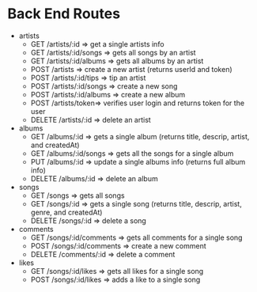 # Back End Routes

* artists
  * GET /artists/:id => get a single artists info
  * GET /artists/:id/songs => gets all songs by an artist
  * GET /artists/:id/albums => gets all albums by an artist
  * POST /artists => create a new artist (returns userId and token)
  * POST /artists/:id/tips => tip an artist
  * POST /artists/:id/songs => create a new song
  * POST /artists/:id/albums => create a new album
  * POST /artists/token=> verifies user login and returns token for the user
  * DELETE /artists/:id => delete an artist
* albums
  * GET /albums/:id => gets a single album (returns title, descrip, artist, and createdAt)
  * GET /albums/:id/songs => gets all the songs for a single album
  * PUT /albums/:id => update a single albums info (returns full album info)
  * DELETE /albums/:id => delete an album
* songs
  * GET /songs => gets all songs
  * GET /songs/:id => gets a single song (returns title, descrip, artist, genre, and createdAt)
  * DELETE /songs/:id => delete a song
* comments
  * GET /songs/:id/comments => gets all comments for a single song
  * POST /songs/:id/comments => create a new comment
  * DELETE /comments/:id => delete a comment
* likes
  * GET /songs/:id/likes => gets all likes for a single song
  * POST /songs/:id/likes => adds a like to a single song
